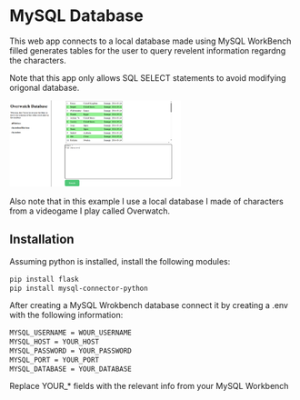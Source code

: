 # MySQL Database
This web app connects to a local database made using MySQL WorkBench filled generates tables for the user to query revelent information regardng the characters.

Note that this app only allows SQL SELECT statements to avoid modifying origonal database.

<img src="image.png" width="60%" alt="Example of Web App"></img>

Also note that in this example I use a local database I made of characters from a videogame I play called Overwatch.

## Installation
Assuming python is installed, install the following modules:
```
pip install flask
pip install mysql-connector-python
```
After creating a MySQL Wrokbench database connect it by creating a .env with the following information:
```
MYSQL_USERNAME = WOUR_USERNAME
MYSQL_HOST = YOUR_HOST
MYSQL_PASSWORD = YOUR_PASSWORD
MYSQL_PORT = YOUR_PORT
MYSQL_DATABASE = YOUR_DATABASE
```
Replace YOUR_* fields with the relevant info from your MySQL Workbench